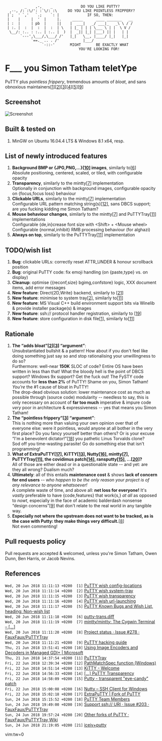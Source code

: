 ```
         _    ,-,    _             DO YOU LIKE PUTTY?
  ,--, /: :\/': :`\/: :\     DO YOU LIKE POINTLESS FRIPPERY?
 |`;  ' `,'   `.;    `: |             IF SO, THEN:
 |    |     |  '  |     |.     _____      ____ _______   __
 | :  |     | pb  |     ||    |  ___|   _/ ___|_   _\ \ / /
 | :. |  :  |  :  |  :  | \   | |_ | | | \___ \ | |  \ V /
  \__/: :.. : :.. | :.. |  )  |  _|| |_| |___) || |   | |
       `---',\___/,\___/ /'   |_|   \__, |____/ |_|   |_|
            `==._ .. . /'           |___/
                 `-::-'       MIGHT       BE EXACTLY WHAT
                                  YOU'RE LOOKING FOR!
```

# **F**\_\_\_ **y**ou **S**imon **T**atham telet**Y**pe
PuTTY plus *pointless frippery*, tremendous amounts of *bloat*, and sans obnoxious maintainers[[1](#r1)][[2](#r2)][[3](#r3)][[4](#r4)][[5](#r5)][[9](#r9)]

## Screenshot
![Screenshot](https://github.com/lalbornoz/FySTY/raw/master/FySTY/FySTY.png "Screenshot")

## Built & tested on
1. MinGW on Ubuntu 16.04.4 LTS & Windows 8.1 x64, resp.

## List of newly introduced features
1. **Background BMP or {JPG,PNG,...}[[10](#r10)] images**, similarly to[[6](#r6)]  
   Absolute positioning, centered, scaled, or tiled, with configurable opacity
2. **Transparency**, similarly to the mintty[[7](#r7)] implementation  
   Optionally in conjunction with background images, configurable opacity on {focus,focus loss} behaviour
3. **Clickable URLs**, similarly to the mintty[[7](#r7)] implementation  
   Configurable URL pattern matching string(s)[[12](#r12)], sans DBCS support; are you fucking kidding me Simon Tatham?
4. **Mouse behaviour changes**, similarly to the mintty[[7](#r7)] and PuTTYTray[[11](#r11)] implementations  
   Configurable {de,in}crease font size with \<Shift\> + \<Mouse wheel\>  
   Configurable {normal,inhibit} RMB processing behaviour (for alghazi)
5. **Always on top**, similarly to the PuTTYTray[[11](#r11)] implementation

## TODO/wish list
1. **Bug**: clickable URLs: correctly reset ATTR\_UNDER & honour scrollback position
2. **Bug**: original PuTTY code: fix emoji handling (on {paste,type} vs. on display)
3. **Cleanup**: optimise {{reconf,size} bgimg,confstore} logic, XXX document items, add error messages
4. **New feature**: Direct{2D,Write} backend, similarly to [[21](#r21)]
5. **New feature**: minimise to system tray[[2](#r2)], similarly to[[11](#r11)]
6. **New feature**: MS Visual C++ build environment support bits via Winelib & provide installer package(s) & images
7. **New feature**: ssh:// protocol handler registration, similarly to [[19](#r19)]
8. **New feature**: store configuration in disk file[[1](#r1)], similarly to[[11](#r11)]

## Rationale
1. **The “adds bloat”[[2](#r2)][[3](#r3)] “argument”**:  
   Unsubstantiated bullshit & a pattern! How about if you don't feel like doing something just say so and stop rationalising your unwillingness to do so?  
   Furthermore: well-near **150K** SLOC of code? Entire OS have been written in less than that! What the bloody hell is the point of DBCS support? Windows 9x support? Get the fuck out! The FySTY code accounts for **less than 2%** of PuTTY! Shame on you, Simon Tatham! *You're* the #1 cause of bloat in PuTTY!  
   The drop-dead obvious solution: lower maintenance cost as much as possible through (source code) modularity -- needless to say, this is only necessary on account of **far too much** imperative & impure code *very* poor in architecture & expressiveness -- yes that means you Simon Tatham!
2. **The “pointless frippery”[[3](#r3)] “argument”**:  
   This is nothing more than valuing your own opinion over that of everyone else: were it pointless, would anyone at all bother in the very first place?
   Do you fancy yourself better than others? Or is your excuse “I'm a benevolent dictator!”[[18](#r18)] you pathetic Linus Torvalds clone?  
   Sod off you time-wasting parasite! Go do something else that isn't programming!
3. **What of ExtraPuTTY[[17](#r17)], KiTTY[[13](#r13)], Nutty[[16](#r16)], mintty[[7](#r7)], PuTTYTray[[11](#r11)], the covidimus patch[[14](#r14)], ransputty[[15](#r15)], ...[[20](#r20)]?**  
   All of those are either dead or in a questionable state -- and yet: are they all wrong? Dualism much?
4. **Ultimately**: all of this entails **maintenance cost** & shows **lack of concern for end users** -- *who happen to be the only reason your project is of any relevance to anyone whatsoever!*  
   A complete waste of time, and above all: **net loss for everyone!** It's *vastly* preferable to have {code,features} that work{s,} *at all* as opposed to *nowt*, especially in the face of academic balderdash nonsense “design concerns”[[9](#r9)] that don't relate to the real world in any tangible way.
5. **Especially not where the upstream does not want to be tracked, as is the case with Putty: they make things very difficult.**[[8](#r8)]  
   Not even commenting!

## Pull requests policy
Pull requests are accepted & welcomed, unless you're Simon Tatham, Owen Dunn, Ben Harris, or Jacob Nevins.

## References
``Wed, 20 Jun 2018 11:11:13 +0200  [1]`` <a href="https://www.chiark.greenend.org.uk/~sgtatham/putty/wishlist/config-locations.html" id="r1">PuTTY wish config-locations</a>  
``Wed, 20 Jun 2018 11:11:14 +0200  [2]`` <a href="https://www.chiark.greenend.org.uk/~sgtatham/putty/wishlist/system-tray.html" id="r2">PuTTY wish system-tray</a>  
``Wed, 20 Jun 2018 11:11:15 +0200  [3]`` <a href="https://www.chiark.greenend.org.uk/~sgtatham/putty/wishlist/transparency.html" id="r3">PuTTY wish transparency</a>  
``Wed, 20 Jun 2018 11:11:16 +0200  [4]`` <a href="https://www.chiark.greenend.org.uk/~sgtatham/putty/wishlist/url-launching.html" id="r4">PuTTY wish url-launching</a>  
``Wed, 20 Jun 2018 11:11:17 +0200  [5]`` <a href="https://www.chiark.greenend.org.uk/~sgtatham/putty/wishlist" id="r5">PuTTY Known Bugs and Wish List, heading: Non-wish list</a>  
``Wed, 20 Jun 2018 11:11:18 +0200  [6]`` <a href="http://web.archive.org/web/20161013192410/http://www.covidimus.net/projects/putty/2005-10-6/putty-trans.diff" id="r6">putty-trans.diff</a>  
``Wed, 20 Jun 2018 11:11:19 +0200  [7]`` <a href="https://github.com/mintty/mintty" id="r7">mintty/mintty: The Cygwin Terminal – [...]</a>  
``Wed, 20 Jun 2018 11:11:20 +0200  [8]`` <a href="https://github.com/FauxFaux/PuTTYTray/issues/278" id="r8">Project status · Issue #278 · FauxFaux/PuTTYTray</a>  
``Wed, 20 Jun 2018 11:11:21 +0200  [9]`` <a href="https://tartarus.org/~simon/putty-snapshots/htmldoc/AppendixD.html" id="r9">PuTTY hacking guide</a>  
``Thu, 21 Jun 2018 13:51:41 +0200 [10]`` <a href="https://docs.microsoft.com/en-us/dotnet/framework/winforms/advanced/using-image-encoders-and-decoders-in-managed-gdi" id="r10">Using Image Encoders and Decoders in Managed GDI+ | Microsoft</a>  
``Thu, 21 Jun 2018 14:37:54 +0200 [11]`` <a href="https://puttytray.goeswhere.com" id="r11">PuTTYTray</a>  
``Fri, 22 Jun 2018 12:39:34 +0200 [12]`` <a href="https://msdn.microsoft.com/en-us/library/windows/desktop/bb773727%28v=vs.85%29.aspx" id="r12">PathMatchSpec function (Windows)</a>  
``Fri, 22 Jun 2018 14:51:14 +0200 [13]`` <a href="http://www.9bis.net/kitty" id="r13">KiTTY - Welcome</a>  
``Fri, 22 Jun 2018 14:56:33 +0200 [14]`` <a href="http://web.archive.org/web/20161013192410/http://www.covidimus.net/projects/putty" id="r14">[...] PuTTY Transparency</a>  
``Fri, 22 Jun 2018 14:58:09 +0200 [15]`` <a href="http://web.archive.org/web/20120505105249/http://cprogramming.hu/transputty/" id="r15">Putty - transparent "eye-candy" patch</a>  
``Fri, 22 Jun 2018 15:00:08 +0200 [16]`` <a href="http://web.archive.org/web/20150214071803/http://groehn.net/nutty/" id="r16">Nutty – SSH Client for Windows</a>  
``Fri, 22 Jun 2018 15:02:18 +0200 [17]`` <a href="http://www.extraputty.com/" id="r17">ExtraPuTTY | Fork of PuTTY</a>  
``Sun, 24 Jun 2018 15:15:52 +0200 [18]`` <a href="https://www.chiark.greenend.org.uk/~sgtatham/putty/team.html" id="r18">PuTTY Team Members</a>  
``Sun, 24 Jun 2018 19:49:00 +0200 [19]`` <a href="https://github.com/FauxFaux/PuTTYTray/issues/203" id="r19">Support ssh:// URI · Issue #203 · FauxFaux/PuTTYTray</a>  
``Sun, 24 Jun 2018 19:57:24 +0200 [20]`` <a href="https://github.com/FauxFaux/PuTTYTray/wiki/Other-forks-of-PuTTY" id="r20">Other forks of PuTTY · FauxFaux/PuTTYTray Wiki</a>  
``Sun, 24 Jun 2018 21:19:05 +0200 [21]`` <a href="https://ice.hotmint.com/putty/d2ddw.html" id="r21">iceiv+putty</a>  
  
vim:tw=0
